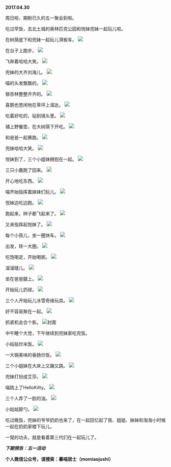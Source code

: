 
          
**2017.04.30**

周日啦，期盼已久的五一聚会到啦。

吃过早饭，去北土城的奥林匹克公园和悦妹兜妹一起玩儿啦。

在树荫底下和兜妹一起玩儿滑板车。
![](//upload-images.jianshu.io/upload_images/51001-a687da922f4efdc2.jpg)


在台子上跑步。
![](//upload-images.jianshu.io/upload_images/51001-030e148f75cff35b.jpg)


飞奔着哈哈大笑。
![](//upload-images.jianshu.io/upload_images/51001-05cadf6992bec083.jpg)


兜妹的大齐刘海儿。
![](//upload-images.jianshu.io/upload_images/51001-7fe076af36c9d510.jpg)


喵的头发飘飘的。
![](//upload-images.jianshu.io/upload_images/51001-1196b64ee5ff3e53.jpg)


银杏林整整齐齐的。
![](//upload-images.jianshu.io/upload_images/51001-3be23fd0a654049a.jpg)


喜鹊也悠闲地在草坪上溜达。
![](//upload-images.jianshu.io/upload_images/51001-9530bc823059ec0d.jpg)


吃着好吃的，钻到镜头里。
![](//upload-images.jianshu.io/upload_images/51001-2eb745356bb76a75.jpg)


铺上野餐垫，在大树荫下开吃。
![](//upload-images.jianshu.io/upload_images/51001-51eaaeb51b0d7fec.jpg)


和爸爸一起赛跑。
![](//upload-images.jianshu.io/upload_images/51001-69c4d557f9e66603.jpg)


兜妹哈哈大笑。
![](//upload-images.jianshu.io/upload_images/51001-5fc6d40a40b6add6.jpg)


悦妹到了，三个小姐妹拥抱在一起。
![](//upload-images.jianshu.io/upload_images/51001-f38d7a55ddc2e9ba.jpg)


三只小鹿跑了回来。
![](//upload-images.jianshu.io/upload_images/51001-6ebded03bf719abb.jpg)


开心地吃东西。
![](//upload-images.jianshu.io/upload_images/51001-bf4573239339e8f1.jpg)


喵开始指挥着妹妹们玩儿。
![](//upload-images.jianshu.io/upload_images/51001-bdde0984532aa228.jpg)


悦妹边吃边跑。
![](//upload-images.jianshu.io/upload_images/51001-709cc23132f9ed43.jpg)


跑起来，辫子都飞起来了。
![](//upload-images.jianshu.io/upload_images/51001-c9543d37bcd19a41.jpg)


又来指挥起悦妹了。
![](//upload-images.jianshu.io/upload_images/51001-37d0015dc3cbd6bf.jpg)


每个小孩儿，坐一圈快车。
![](//upload-images.jianshu.io/upload_images/51001-947abcfae371296c.jpg)


出发，转一大圈。
![](//upload-images.jianshu.io/upload_images/51001-57741503b829f665.jpg)


吃饱喝足，开始喝粥。
![](//upload-images.jianshu.io/upload_images/51001-43b27fb204dfb4a4.jpg)


溜溜缝儿。
![](//upload-images.jianshu.io/upload_images/51001-895a1b1b7756831e.jpg)


坐在爸爸腿上。
![](//upload-images.jianshu.io/upload_images/51001-65e36659108393b6.jpg)


开始玩儿扔球。
![](//upload-images.jianshu.io/upload_images/51001-0dfbbd5420e22bdd.jpg)


三个人开始玩儿冰雪奇缘玩具。
![](//upload-images.jianshu.io/upload_images/51001-5c1dc086b2ec12bb.jpg)


好不容易聚在一起。
![](//upload-images.jianshu.io/upload_images/51001-a332b8d40b8f80a1.jpg)


抓紧机会合个影。
![](//upload-images.jianshu.io/upload_images/51001-622a0571ada7b1e5.jpg)封面


中午睡个大觉，下午继续到兜妹家吃完饭。

小姑姑炒米饭。
![](//upload-images.jianshu.io/upload_images/51001-ad128716ebb2d4ec.jpg)


一大锅美味的香肠炒饭。
![](//upload-images.jianshu.io/upload_images/51001-71dfa5a5e96bbb93.jpg)


三个小姐妹在大床上又蹦又跳。
![](//upload-images.jianshu.io/upload_images/51001-eb1db242756ea5be.jpg)


兜妹打扮成艾莎。
![](//upload-images.jianshu.io/upload_images/51001-5880c15804e08719.jpg)


喵挑上了HelloKitty。
![](//upload-images.jianshu.io/upload_images/51001-21fd3c31522ced7b.jpg)


三个人弄了一脸的油。
![](//upload-images.jianshu.io/upload_images/51001-db9179552344effc.jpg)


小姑姑颠勺。
![](//upload-images.jianshu.io/upload_images/51001-48e0fd37c73a0d08.jpg)


吃过晚饭，兜妹的爷爷奶奶也来了，在一起回忆起了我、姐姐、妹妹和淘淘小时候一起在奶奶家楼下玩儿。

一晃的功夫，就是看着第三代们在一起玩儿了。


***下期预告：五一活动***


**个人微信公众号，请搜索：摹喵居士（momiaojushi）**

        
